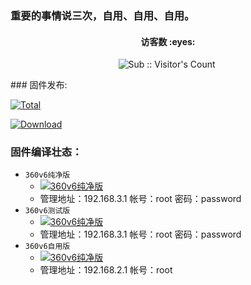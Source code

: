 ### 重要的事情说三次，自用、自用、自用。
<h4 align="center">访客数 :eyes:</h4>
<p align="center">
<img  src="https://profile-counter.glitch.me/Actions-360v6/count.svg" alt="Sub :: Visitor's Count" />
 <img width=0 height=0 src="https://profile-counter.glitch.me/wwz09/count.svg" alt="wwz09:: Visitor's Count" />
</p>
### 固件发布:

[![Total](https://shields.io/github/downloads/wwz09/Actions-360v6/total?logo=Bookmeter&label=releases&logoColor=yellow&color=yellow)](https://github.com/wwz09/Actions-360v6/releases)

[![Download](https://img.shields.io/github/v/release/wwz09/Actions-360v6?color=orange&logoColor=orange&label=Download&logo=DocuSign)](https://github.com/wwz09/Actions-360v6/releases/latest) 


### 固件编译壮态：

* `360v6纯净版` 
   * [![360v6纯净版](https://github.com/wwz09/Actions-360v6/actions/workflows/360V6-cj.yml/badge.svg)](https://github.com/wwz09/Actions-360v6/actions/workflows/360V6-cj.yml)
   * 管理地址：192.168.3.1  帐号：root   密码：password  
* `360v6测试版` 
   * [![360v6纯净版](https://github.com/wwz09/Actions-360v6/actions/workflows/360V6-cs.yml/badge.svg)](https://github.com/wwz09/Actions-360v6/actions/workflows/360V6-cs.yml)      
   * 管理地址：192.168.3.1  帐号：root   密码：password  
* `360v6自用版` 
   * [![360v6纯净版](https://github.com/wwz09/Actions-360v6/actions/workflows/360V6-zy.yml/badge.svg)](https://github.com/wwz09/Actions-360v6/actions/workflows/360V6-zy.yml) 
   * 管理地址：192.168.2.1  帐号：root   
